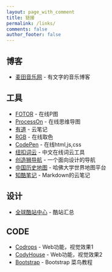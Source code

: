 ```yaml
---
layout: page_with_comment
title: 链接
permalink: /links/
comments: false
author_footer: false
---
```


## 博客 
* [麦田音乐网][] - 有文字的音乐博客

## 工具
* [FOTOR][] - 在线P图
* [ProcessOn][] - 在线思维导图
* [有道][] - 云笔记
* [RGB][] - 在线取色
* [CodePen][] - 在线html,js,css
* [纽扣词云][] - 中文在线词云工具
* [创造狮导航][] - 一个面向设计的导航
* [中国历史地图][] - 哈佛大学世界地图平台
* [知酷笔记][] - Markdown的云笔记

## 设计
* [全球酷站中心][] - 酷站汇总

## CODE
* [Codrops][] - Web功能，视觉效果1
* [CodyHouse][] - Web功能，视觉效果2
* [Bootstrap][] - Bootstrap 菜鸟教程



[麦田音乐网]: http://www.mtyyw.com/

[FOTOR]: https://www.fotor.com.cn/app.html#/design
[ProcessOn]: https://www.processon.com/
[有道]: https://note.youdao.com/web/
[RGB]: http://link.fobshanghai.com/rgbcolor.htm
[CodePen]: https://codepen.io/
[纽扣词云]: http://cloud.niucodata.com/
[创造狮导航]: http://chuangzaoshi.com/
[中国历史地图]: http://worldmap.harvard.edu/maps/chinaX
[知酷笔记]: https://zhiku.io/

[全球酷站中心]: https://www.iiiimg.com/

[Codrops]: https://tympanus.net/codrops/
[CodyHouse]: https://codyhouse.co/library/
[Bootstrap]: http://www.runoob.com/bootstrap/bootstrap-tutorial.html